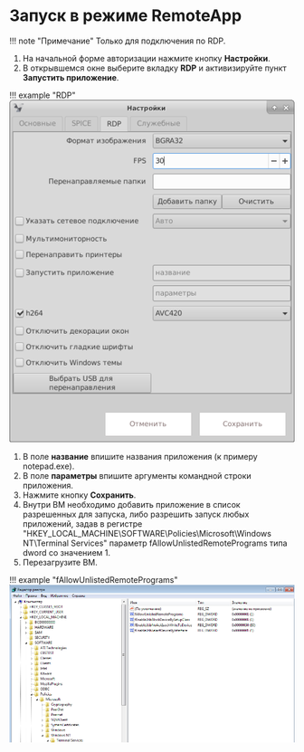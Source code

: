 # Запуск в режиме RemoteApp
!!! note "Примечание"
    Только для подключения по RDP.
    

1. На начальной форме авторизации нажмите кнопку **Настройки**.
1. В открывшемся окне выберите вкладку **RDP** и активизируйте пункт **Запустить приложение**.

!!! example "RDP"
    ![image](../_assets/vdi/thin_client/connect_settings_rdp.png)

1. В поле **название** впишите названия приложения (к примеру notepad.exe).
1. В поле **параметры** впишите аргументы командной строки приложения.
1. Нажмите кнопку **Сохранить**.
1. Внутри ВМ необходимо добавить приложение в список разрешенных для запуска, либо разрешить запуск любых приложений, 
задав в регистре "HKEY_LOCAL_MACHINE\SOFTWARE\Policies\Microsoft\Windows NT\Terminal Services" параметр 
fAllowUnlistedRemotePrograms типа dword со значением 1.
1. Перезагрузите ВМ.

!!! example "fAllowUnlistedRemotePrograms"
    ![image](../_assets/vdi/thin_client/registry_fAllowUnlistedRemotePrograms.png)
